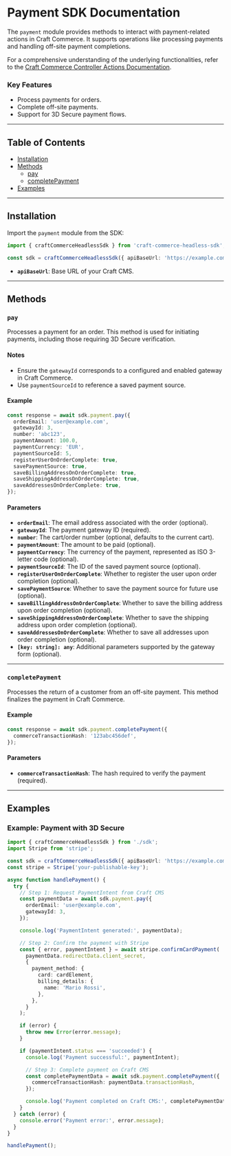 # Payment SDK Documentation

The `payment` module provides methods to interact with payment-related actions in Craft Commerce. It supports operations like processing payments and handling off-site payment completions.

For a comprehensive understanding of the underlying functionalities, refer to the [Craft Commerce Controller Actions Documentation](https://craftcms.com/docs/commerce/5.x/reference/controller-actions.html).

### Key Features

- Process payments for orders.
- Complete off-site payments.
- Support for 3D Secure payment flows.

---

## Table of Contents

- [Installation](#installation)
- [Methods](#methods)
  - [pay](#pay)
  - [completePayment](#completepayment)
- [Examples](#examples)

---

## Installation

Import the `payment` module from the SDK:

```typescript
import { craftCommerceHeadlessSdk } from 'craft-commerce-headless-sdk';

const sdk = craftCommerceHeadlessSdk({ apiBaseUrl: 'https://example.com/' });
```

- **`apiBaseUrl`**: Base URL of your Craft CMS.

---

## Methods

### `pay`

Processes a payment for an order. This method is used for initiating payments, including those requiring 3D Secure verification.

#### Notes

- Ensure the `gatewayId` corresponds to a configured and enabled gateway in Craft Commerce.
- Use `paymentSourceId` to reference a saved payment source.

#### Example

```typescript
const response = await sdk.payment.pay({
  orderEmail: 'user@example.com',
  gatewayId: 3,
  number: 'abc123',
  paymentAmount: 100.0,
  paymentCurrency: 'EUR',
  paymentSourceId: 5,
  registerUserOnOrderComplete: true,
  savePaymentSource: true,
  saveBillingAddressOnOrderComplete: true,
  saveShippingAddressOnOrderComplete: true,
  saveAddressesOnOrderComplete: true,
});
```

#### Parameters

- **`orderEmail`**: The email address associated with the order (optional).
- **`gatewayId`**: The payment gateway ID (required).
- **`number`**: The cart/order number (optional, defaults to the current cart).
- **`paymentAmount`**: The amount to be paid (optional).
- **`paymentCurrency`**: The currency of the payment, represented as ISO 3-letter code (optional).
- **`paymentSourceId`**: The ID of the saved payment source (optional).
- **`registerUserOnOrderComplete`**: Whether to register the user upon order completion (optional).
- **`savePaymentSource`**: Whether to save the payment source for future use (optional).
- **`saveBillingAddressOnOrderComplete`**: Whether to save the billing address upon order completion (optional).
- **`saveShippingAddressOnOrderComplete`**: Whether to save the shipping address upon order completion (optional).
- **`saveAddressesOnOrderComplete`**: Whether to save all addresses upon order completion (optional).
- **`[key: string]: any`**: Additional parameters supported by the gateway form (optional).

---

### `completePayment`

Processes the return of a customer from an off-site payment. This method finalizes the payment in Craft Commerce.

#### Example

```typescript
const response = await sdk.payment.completePayment({
  commerceTransactionHash: '123abc456def',
});
```

#### Parameters

- **`commerceTransactionHash`**: The hash required to verify the payment (required).

---

## Examples

### Example: Payment with 3D Secure

```typescript
import { craftCommerceHeadlessSdk } from './sdk';
import Stripe from 'stripe';

const sdk = craftCommerceHeadlessSdk({ apiBaseUrl: 'https://example.com/' });
const stripe = Stripe('your-publishable-key');

async function handlePayment() {
  try {
    // Step 1: Request PaymentIntent from Craft CMS
    const paymentData = await sdk.payment.pay({
      orderEmail: 'user@example.com',
      gatewayId: 3,
    });

    console.log('PaymentIntent generated:', paymentData);

    // Step 2: Confirm the payment with Stripe
    const { error, paymentIntent } = await stripe.confirmCardPayment(
      paymentData.redirectData.client_secret,
      {
        payment_method: {
          card: cardElement,
          billing_details: {
            name: 'Mario Rossi',
          },
        },
      }
    );

    if (error) {
      throw new Error(error.message);
    }

    if (paymentIntent.status === 'succeeded') {
      console.log('Payment successful:', paymentIntent);

      // Step 3: Complete payment on Craft CMS
      const completePaymentData = await sdk.payment.completePayment({
        commerceTransactionHash: paymentData.transactionHash,
      });

      console.log('Payment completed on Craft CMS:', completePaymentData);
    }
  } catch (error) {
    console.error('Payment error:', error.message);
  }
}

handlePayment();
```
